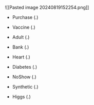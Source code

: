 ![[Pasted image 20240819152254.png]]

- Purchase (.)

- Vaccine (.)

- Adult (.)

- Bank (.)

- Heart (.)

- Diabetes (.)

- NoShow (.)

- Synthetic (.)

- Higgs (.)

